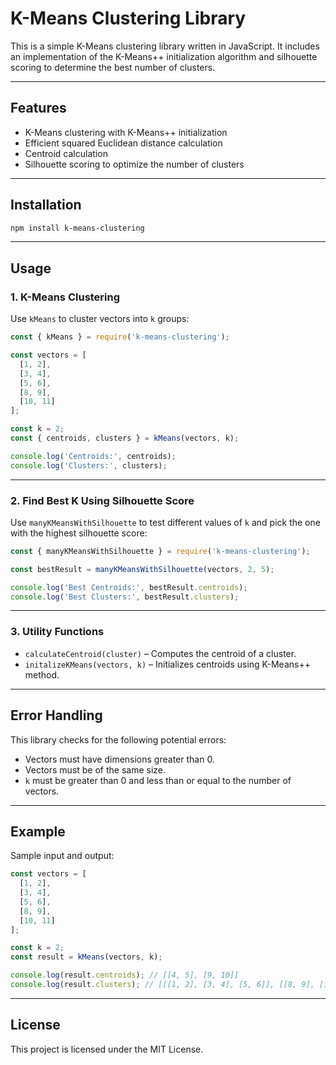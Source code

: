 # K-Means Clustering Library

This is a simple K-Means clustering library written in JavaScript. It includes an implementation of the K-Means++ initialization algorithm and silhouette scoring to determine the best number of clusters.

---

## Features

- K-Means clustering with K-Means++ initialization
- Efficient squared Euclidean distance calculation
- Centroid calculation
- Silhouette scoring to optimize the number of clusters

---

## Installation

```bash
npm install k-means-clustering
```

---

## Usage

### 1. K-Means Clustering

Use `kMeans` to cluster vectors into `k` groups:

```js
const { kMeans } = require('k-means-clustering');

const vectors = [
  [1, 2],
  [3, 4],
  [5, 6],
  [8, 9],
  [10, 11]
];

const k = 2;
const { centroids, clusters } = kMeans(vectors, k);

console.log('Centroids:', centroids);
console.log('Clusters:', clusters);
```

---

### 2. Find Best K Using Silhouette Score

Use `manyKMeansWithSilhouette` to test different values of `k` and pick the one with the highest silhouette score:

```js
const { manyKMeansWithSilhouette } = require('k-means-clustering');

const bestResult = manyKMeansWithSilhouette(vectors, 2, 5);

console.log('Best Centroids:', bestResult.centroids);
console.log('Best Clusters:', bestResult.clusters);
```

---

### 3. Utility Functions

- `calculateCentroid(cluster)` – Computes the centroid of a cluster.
- `initalizeKMeans(vectors, k)` – Initializes centroids using K-Means++ method.

---

## Error Handling

This library checks for the following potential errors:

- Vectors must have dimensions greater than 0.
- Vectors must be of the same size.
- `k` must be greater than 0 and less than or equal to the number of vectors.

---

## Example

Sample input and output:

```js
const vectors = [
  [1, 2],
  [3, 4],
  [5, 6],
  [8, 9],
  [10, 11]
];

const k = 2;
const result = kMeans(vectors, k);

console.log(result.centroids); // [[4, 5], [9, 10]]
console.log(result.clusters); // [[[1, 2], [3, 4], [5, 6]], [[8, 9], [10, 11]]]
```

---

## License

This project is licensed under the MIT License.

